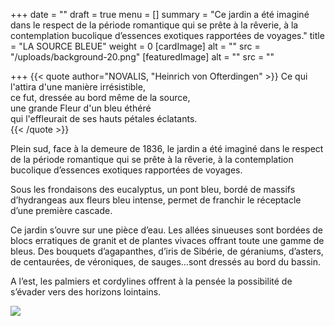 +++
date = ""
draft = true
menu = []
summary = "Ce jardin a été imaginé dans le respect de la période romantique qui se prête à la rêverie, à la contemplation bucolique d’essences exotiques rapportées de voyages."
title = "LA SOURCE BLEUE"
weight = 0
[cardImage]
alt = ""
src = "/uploads/background-20.png"
[featuredImage]
alt = ""
src = ""

+++
{{< quote author="NOVALIS, "Heinrich von Ofterdingen"  >}} Ce qui l'attira d'une manière irrésistible,<br/> ce fut, dressée au bord même de la source,<br/> une grande Fleur d'un bleu éthéré<br/> qui l'effleurait de ses hauts pétales éclatants.<br/> {{< /quote >}}

Plein sud, face à la demeure de 1836, le jardin a été imaginé dans le respect de la période romantique qui se prête à la rêverie, à la contemplation bucolique d’essences exotiques rapportées de voyages.

Sous les frondaisons des eucalyptus, un pont bleu, bordé de massifs d’hydrangeas aux fleurs bleu intense, permet de franchir le réceptacle d’une première cascade.

Ce jardin s’ouvre sur une pièce d’eau. Les allées sinueuses sont bordées de blocs erratiques de granit et de plantes vivaces offrant toute une gamme de bleus. Des bouquets d’agapanthes, d’iris de Sibérie, de géraniums, d’asters, de centaurées, de véroniques, de sauges…sont dressés au bord du bassin.

A l’est, les palmiers et cordylines offrent à la pensée la possibilité de s’évader vers des horizons lointains.

![](/uploads/hydrangea-macrophylla-blaumeise.png)